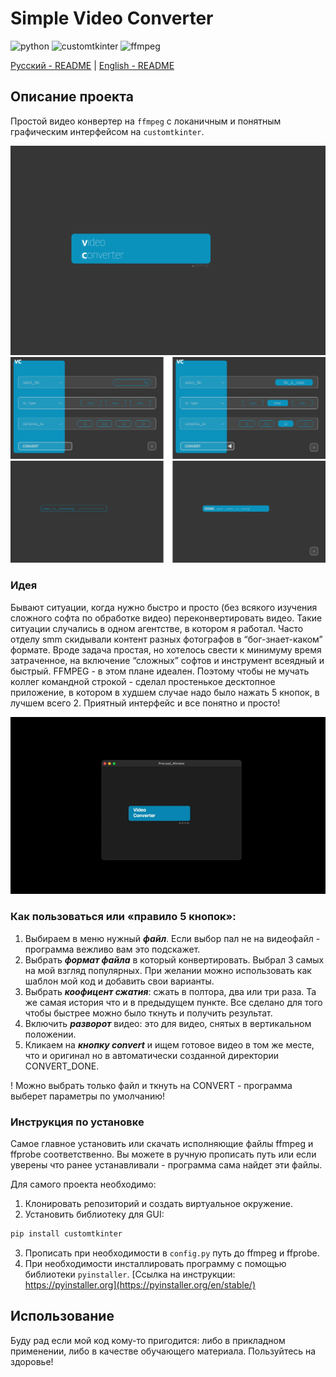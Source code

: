 # Simple Video Converter

![python](https://img.shields.io/badge/python-3.9%2B-blue)
![customtkinter](https://img.shields.io/badge/customtkinter-5.2.2-blue)
![ffmpeg](https://img.shields.io/badge/ffmpeg-4.1-blue)

[Русский - README](README_ru.md) | [English - README](README.md)

## Описание проекта

Простой видео конвертер на `ffmpeg` с локаничным и понятным графическим интерфейсом на `customtkinter`.

![pic](static_readme/vc_pre.png)
![pic](static_readme/vc_main.png)
![pic](static_readme/vc_process.png)

### Идея

Бывают ситуации, когда нужно быстро и просто (без всякого изучения сложного софта по обработке видео) переконвертировать видео. Такие ситуации случались в одном агентстве, в котором я работал. Часто отделу smm скидывали контент разных фотографов в “бог-знает-каком” формате. Вроде задача простая, но хотелось свести к минимуму время затраченное, на включение “сложных” софтов и инструмент всеядный и быстрый. FFMPEG - в этом плане идеален. Поэтому чтобы не мучать коллег командной строкой - сделал простенькое десктопное приложение, в котором в худшем случае надо было нажать 5 кнопок, в лучшем всего 2. Приятный интерфейс и все понятно и просто!

![pic](static_readme/screenshot.gif)

### Как пользоваться или «правило 5 кнопок»:

1. Выбираем в меню нужный ***файл***. Если выбор пал не на видеофайл - программа вежливо вам это подскажет.
2. Выбрать ***формат файла*** в который конвертировать. Выбрал 3 самых на мой взгляд популярных. При желании можно использовать как шаблон мой код и добавить свои варианты.
3. Выбрать ***коофицент сжатия***: сжать в полтора, два или три раза.  Та же самая история что и в предыдущем пункте. Все сделано для того чтобы быстрее можно было ткнуть и получить результат.
4. Включить ***разворот*** видео: это для видео, снятых в вертикальном положении.
5. Кликаем на ***кнопку convert*** и ищем готовое видео в том же месте, что и оригинал но в автоматически созданной директории CONVERT_DONE.

! Можно выбрать только файл и ткнуть на CONVERT - программа выберет параметры по умолчанию!

### Инструкция по установке

Самое главное установить или скачать исполняющие файлы ffmpeg и ffprobe соответственно. Вы можете в ручную прописать путь или если уверены что ранее устанавливали - программа сама найдет эти файлы.

Для самого проекта необходимо:

1. Клонировать репозиторий и создать виртуальное окружение.
2. Установить библиотеку для GUI:

```bash
pip install customtkinter
```

3. Прописать при необходимости в  `config.py` путь до ffmpeg и ffprobe.
4. При необходимости инсталлировать программу с помощью библиотеки `pyinstaller`.
[Cсылка на инструкции: https://pyinstaller.org](https://pyinstaller.org/en/stable/)

## Использование

 Буду рад если мой код кому-то пригодится: либо в прикладном применении, либо в качестве обучающего материала. 
 Пользуйтесь на здоровье!